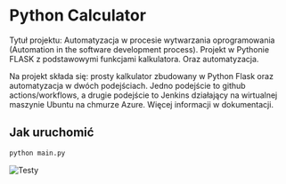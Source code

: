 # Python Calculator

Tytuł projektu: Automatyzacja w procesie wytwarzania oprogramowania (Automation in the software development process).
Projekt w Pythonie FLASK z podstawowymi funkcjami kalkulatora. Oraz automatyzacja.

Na projekt składa się: prosty kalkulator zbudowany w Python Flask oraz automatyzacja w dwóch podejściach. Jedno podejście to github actions/workflows, a drugie podejście to Jenkins działający na wirtualnej maszynie Ubuntu na chmurze Azure. Więcej informacji w dokumentacji.
## Jak uruchomić

```bash
python main.py
```

![Testy](https://github.com/PiotruOlasik/python-calculator/actions/workflows/python-tests.yml/badge.svg)
